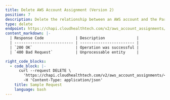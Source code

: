 ```yaml
---
title: Delete AWS Account Assignment (Version 2)
position: 7
description: Delete the relationship between an AWS account and the Partner Customer to which it was assigned. For consolidated billing blocks, the designated payer account assignment cannot be deleted through an API endpoint and must be deleted in the CloudHealth Platform. **Note:** If all accounts assigned to a billing block are deleted, the billing block is also deleted.
type: delete
endpoint: https://chapi.cloudhealthtech.com/v2/aws_account_assignments/:id
content_markdown: |-
  | Response Code              | Description              |
  | -------------------------- | ------------------------ |
  | `200 OK`                   | Operation was successful |
  | `400 Bad Request`          | Unprocessable entity     |

right_code_blocks:
  - code_block: |-
      curl --request DELETE \
        'https://chapi.cloudhealthtech.com/v2/aws_account_assignments/<id>?api_key=<your_api_key>' \
        -H 'Content-Type: application/json'
    title: Sample Request
    language: bash
---
```

